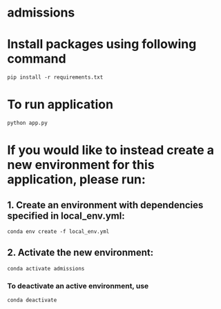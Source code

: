 # admissions

# Install packages using following command
    pip install -r requirements.txt

# To run application
    python app.py

# If you would like to instead create a new environment for this application, please run:

## 1. Create an environment with dependencies specified in local_env.yml:
    
    conda env create -f local_env.yml

## 2. Activate the new environment:
    
    conda activate admissions

### To deactivate an active environment, use
    
    conda deactivate
